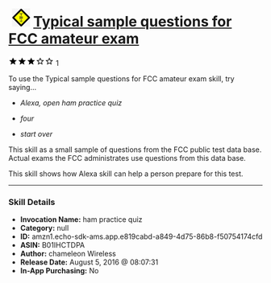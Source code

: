# &nbsp;<img src="skill_icon" alt="Typical sample questions for FCC amateur exam icon" width="36"> [Typical sample questions for FCC amateur exam](http://alexa.amazon.com/#skills/amzn1.echo-sdk-ams.app.e819cabd-a849-4d75-86b8-f50754174cfd)
![3 stars](../../images/ic_star_black_18dp_1x.png)![3 stars](../../images/ic_star_black_18dp_1x.png)![3 stars](../../images/ic_star_black_18dp_1x.png)![3 stars](../../images/ic_star_border_black_18dp_1x.png)![3 stars](../../images/ic_star_border_black_18dp_1x.png) 1

To use the Typical sample questions for FCC amateur exam skill, try saying...

* *Alexa, open ham practice quiz*

* *four*

* *start over*

This skill as a small sample of questions from the FCC public test data base. Actual exams the FCC administrates use questions from this data base. 

This skill shows how Alexa skill can help a person prepare for this test.

***

### Skill Details

* **Invocation Name:** ham practice quiz
* **Category:** null
* **ID:** amzn1.echo-sdk-ams.app.e819cabd-a849-4d75-86b8-f50754174cfd
* **ASIN:** B01IHCTDPA
* **Author:** chameleon Wireless
* **Release Date:** August 5, 2016 @ 08:07:31
* **In-App Purchasing:** No
